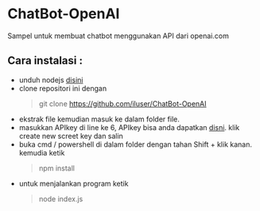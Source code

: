 # ChatBot-OpenAI
Sampel untuk membuat chatbot menggunakan API dari openai.com

## Cara instalasi :
- unduh nodejs [disini](https://nodejs.org/en/download/)
- clone repositori ini dengan 
  > git clone https://github.com/iluser/ChatBot-OpenAI
- ekstrak file kemudian masuk ke dalam folder file.
- masukkan APIkey di line ke 6, APIkey bisa anda dapatkan [disni](https://beta.openai.com/docs/quickstart/build-your-application). klik create new screet key dan salin
- buka cmd / powershell di dalam folder dengan tahan Shift + klik kanan. kemudia ketik
  > npm install
- untuk menjalankan program ketik
  > node index.js
